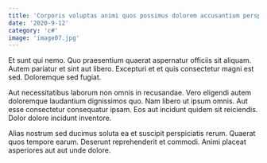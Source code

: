 ```yaml
---
title: 'Corporis voluptas animi quos possimus dolorem accusantium perspiciatis impedit iure.'
date: '2020-9-12'
category: 'c#'
image: 'image07.jpg'
---
```


Et sunt qui nemo. Quo praesentium quaerat aspernatur officiis sit aliquam. Autem pariatur et sint aut libero. Excepturi et et quis consectetur magni est sed. Doloremque sed fugiat.
 Aut necessitatibus laborum non omnis in recusandae. Vero eligendi autem doloremque laudantium dignissimos quo. Nam libero ut ipsum omnis. Aut esse consectetur consequatur ipsam. Eos aut incidunt quidem sit reiciendis. Dolor dolore incidunt inventore.
 Alias nostrum sed ducimus soluta ea et suscipit perspiciatis rerum. Quaerat quos tempore earum. Deserunt reprehenderit et commodi. Animi placeat asperiores aut aut unde dolore.
